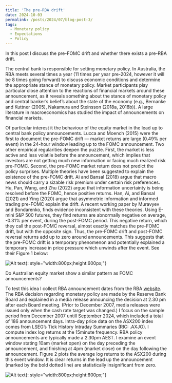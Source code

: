 ```yaml
---
title: 'The pre-RBA drift'
date: 2024-10-03
permalink: /posts/2024/07/blog-post-3/
tags:
  - Monetary policy
  - Expectations
  - Policy
---
```

In this post I discuss the pre-FOMC drift and whether there exists a pre-RBA drift.

The central bank is responsible for setting monetary policy. In Australia, the RBA meets several times a year (11 times per year pre-2024, however it will be 8 times going forward) to discuss economic conditions and determine the appropriate stance of monetary policy. Market participants play particular close attention to the reactions of financial markets around these announcement, as it reveals something about the stance of monetary policy and central banker’s belief’s about the state of the economy (e.g., Bernanke and Kuttner (2005), Nakamura and Steinsson (2018a, 2018b)). A large literature in macroeconomics has studied the impact of announcements on financial markets.

Of particular interest it the behaviour of the equity market in the lead up to central bank policy announcements. Lucca and Moench (2015) were the first to document the pre-FOMC drift — market returns are large (0.49% per event) in the 24-hour window leading up to the FOMC announcement. Two other empirical regularities deepen the puzzle. First, the market is less active and less volatile before the announcement, which implies that investors are not getting much new information or facing much realized risk pre-FOMC. Second, the pre-FOMC market return does not predict the policy surprises.
Multiple theories have been suggested to explain the existence of the pre-FOMC drift. Ai and Bansal (2018) argue that macro news should carry a sizable risk premium under certain risk preferences. Hu, Pan, Wang, and Zhu (2022) argue that information uncertainty is being resolved before the FOMC, hence positive returns. Han, Ai, and Bansal (2021) and Ying (2020) argue that asymmetric information and informed trading pre-FOMC explain the drift. A recent working paper by Muravyev and Bondarenko, finds evidence inconsistent with these theories. Using E-mini S&P 500 futures, they find returns are abnormally negative on average, -0.31% per event, during the post-FOMC period. This negative return, which they call the post-FOMC reversal,  almost exactly matches the pre-FOMC drift, but with the opposite sign. Thus, the pre-FOMC drift and post-FOMC reversal returns add up to zero around announcements. This suggests that the pre-FOMC drift is a temporary phenomenon and potentially explained a temporary increase in price pressure which unwinds after the event. See their Figure 1 below:

![Alt text](/assets/images/blog_4_fig_1.PNG){: style="width:800px;height:600px;"}

Do Australian equity market show a similar pattern as FOMC announcements?

To test this idea I collect RBA announcement dates from the RBA [website]( https://www.rba.gov.au/monetary-policy/int-rate-decisions/2024/). The RBA decision regarding monetary policy are made by the Reserve Bank Board and explained in a media release announcing the decision at 2.30 pm after each Board meeting. (Prior to December 2007, media releases were issued only when the cash rate target was changed.) I focus on the sample period from December 2007 untill September 2024, which included a total of 186 announcement days. 
Intra-day price data on the ASX200 index comes from LSEG’s Tick History Intraday Summaries (RIC: .AXJO). I compute index log returns at the 15minute frequency. RBA policy announcements are typically made a 2.30pm AEST. I examine an event window stating 10am (market open) on the day preceding the announcement, and finishing at 4pm (market close) on the day following the announcement. 
Figure 2 plots the average log returns to the ASX200 during this event window. It is clear returns in the lead up the announcement (marked by the bold dotted line) are statistically insignificant from zero. 

![Alt text](/assets/images/blog_4_fig_2.PNG){: style="width:800px;height:600px;"}



